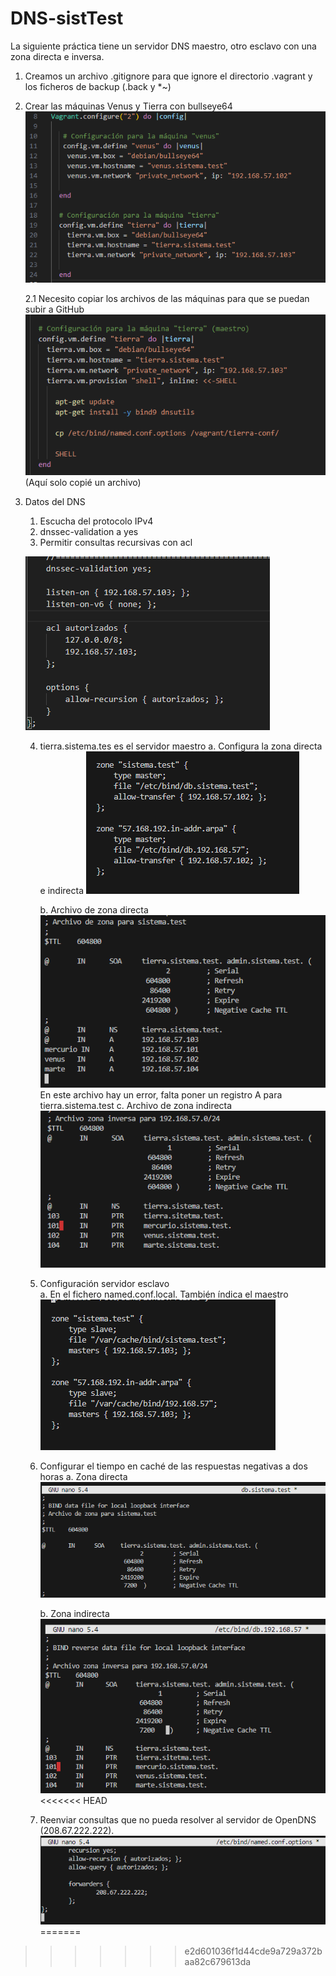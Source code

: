 # DNS-sistTest
La siguiente práctica tiene un servidor DNS maestro, otro esclavo con una zona directa e inversa.


1. Creamos un archivo .gitignore para que ignore el directorio .vagrant y los ficheros de backup (.back y *~)

2. Crear las máquinas Venus y Tierra con bullseye64
    ![imagen](images/confMaquinas.png)

    2.1 Necesito copiar los archivos de las máquinas para que se puedan subir a GitHub
    ![imagen](images/copiarArchivos.png)
        (Aquí solo copié un archivo)

3. Datos del DNS 
    1. Escucha del protocolo IPv4
    2. dnssec-validation a yes
    3. Permitir consultas recursivas con acl

      ![imagen](images/conf1.png)


    4. tierra.sistema.tes es el servidor maestro
        a. Configura la zona directa e indirecta
       ![imagen](/images/Maestro1.png) 

        b. Archivo de zona directa
       ![imagen](/images/zona-sistTest.png)
            En este archivo hay un error, falta poner un registro A para tierra.sistema.test
        c. Archivo de zona indirecta
       ![imagen](/images/Maestro2.png)

    5. Configuración servidor esclavo    
        a. En el fichero named.conf.local. También índica el maestro
        ![imagen](/images/esclavo1.png) 

    6. Configurar el tiempo en caché de las respuestas negativas a dos horas
        a. Zona directa
        ![image](/images/tiempo.png)

        b. Zona indirecta
        ![image](/images/tiempo2.png)
<<<<<<< HEAD

    7. Reenviar consultas que no pueda resolver al servidor de OpenDNS (208.67.222.222).
        ![image](/images/forwarder.png)
=======
>>>>>>> e2d601036f1d44cde9a729a372baa82c679613da
